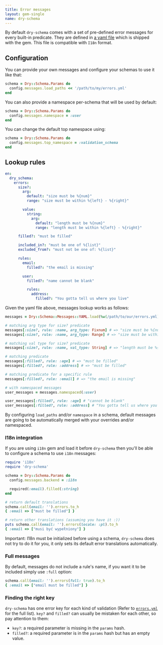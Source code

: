```yaml
---
title: Error messages
layout: gem-single
name: dry-schema
---
```


By default `dry-schema` comes with a set of pre-defined error messages for every built-in predicate. They are defined in [a yaml file](https://github.com/dry-rb/dry-schema/blob/main/config/errors.yml) which is shipped with the gem. This file is compatible with `I18n` format.

## Configuration

You can provide your own messages and configure your schemas to use it like that:

```ruby
schema = Dry::Schema.Params do
  config.messages.load_paths << '/path/to/my/errors.yml'
end
```

You can also provide a namespace per-schema that will be used by default:

```ruby
schema = Dry::Schema.Params do
  config.messages.namespace = :user
end
```

You can change the default top namespace using:

```ruby
schema = Dry::Schema.Params do
  config.messages.top_namespace = :validation_schema
end
```

## Lookup rules

```yaml
en:
  dry_schema:
    errors:
      size?:
        arg:
          default: "size must be %{num}"
          range: "size must be within %{left} - %{right}"

        value:
          string:
            arg:
              default: "length must be %{num}"
              range: "length must be within %{left} - %{right}"

      filled?: "must be filled"

      included_in?: "must be one of %{list}"
      excluded_from?: "must not be one of: %{list}"

      rules:
        email:
          filled?: "the email is missing"

        user:
          filled?: "name cannot be blank"

          rules:
            address:
              filled?: "You gotta tell us where you live"
```

Given the yaml file above, messages lookup works as follows:

```ruby
messages = Dry::Schema::Messages::YAML.load(%w(/path/to/our/errors.yml))

# matching arg type for size? predicate
messages[:size?, rule: :name, arg_type: Fixnum] # => "size must be %{num}"
messages[:size?, rule: :name, arg_type: Range] # => "size must be within %{left} - %{right}"

# matching val type for size? predicate
messages[:size?, rule: :name, val_type: String] # => "length must be %{num}"

# matching predicate
messages[:filled?, rule: :age] # => "must be filled"
messages[:filled?, rule: :address] # => "must be filled"

# matching predicate for a specific rule
messages[:filled?, rule: :email] # => "the email is missing"

# with namespaced messages
user_messages = messages.namespaced(:user)

user_messages[:filled?, rule: :age] # "cannot be blank"
user_messages[:filled?, rule: :address] # "You gotta tell us where you live"
```

By configuring `load_paths` and/or `namespace` in a schema, default messages are going to be automatically merged with your overrides and/or namespaced.

### I18n integration

If you are using `i18n` gem and load it before `dry-schema` then you'll be able to configure a schema to use `i18n` messages:

```ruby
require 'i18n'
require 'dry-schema'

schema = Dry::Schema.Params do
  config.messages.backend = :i18n

  required(:email).filled(:string)
end

# return default translations
schema.call(email: '').errors.to_h
{ :email => ["must be filled"] }

# return other translations (assuming you have it :))
puts schema.call(email: '').errors(locale: :pl).to_h
{ :email => ["musi być wypełniony"] }
```

Important: I18n must be initialized before using a schema, `dry-schema` does not try to do it for you, it only sets its default error translations automatically.

### Full messages

By default, messages do not include a rule's name, if you want it to be included simply use `:full` option:

```ruby
schema.call(email: '').errors(full: true).to_h
{ :email => ["email must be filled"] }
```

### Finding the right key

`dry-schema` has one error key for each kind of validation (Refer to [`errors.yml`](https://github.com/dry-rb/dry-schema/blob/main/config/errors.yml) for the full list). `key?` and `filled?` can usually be mistaken for each other, so pay attention to them:

- `key?`: a required parameter is missing in the `params` hash.
- `filled?`: a required parameter is in the `params` hash but has an empty value.
